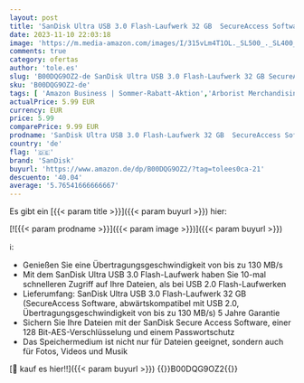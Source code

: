 ```yaml
---
layout: post
title: 'SanDisk Ultra USB 3.0 Flash-Laufwerk 32 GB  SecureAccess Software  Passwortschutz  Übertragungsgeschwindigkeit von bis zu 130 MB/s  Schwarz'
date: 2023-11-10 22:03:18
image: 'https://m.media-amazon.com/images/I/315vLm4T1OL._SL500_._SL400_.jpg'
comments: true
category: ofertas
author: 'tole.es'
slug: 'B00DQG9OZ2-de SanDisk Ultra USB 3.0 Flash-Laufwerk 32 GB SecureAccess...'
sku: 'B00DQG9OZ2-de'
tags: [ 'Amazon Business | Sommer-Rabatt-Aktion','Arborist Merchandising Root','BOW1 V2 - 6k','Computer & Zubehör','Computer & Zubehör: Produkte mit Umwelt-Label','DE_PN_BOW_ASINS_per_Category - HARD2l: MA+Mobile+Music+Office+Outdoor+PC+Pets+Sport+Tools+Toy+Wireless','Datenspeicher','Externe Datenspeicher','Geschäftsbedarf','Homeoffice-Lösungen','IT-Zubehör','Produkte für Unternehmen','Self Service','Special Features Stores','Stores','USB-Sticks','a4cbee59-f823-40fe-831a-7de64f655f6f_0','a4cbee59-f823-40fe-831a-7de64f655f6f_1301','e26659c6-d1cd-45cb-800b-2f9b432b8572_0','e26659c6-d1cd-45cb-800b-2f9b432b8572_1301','e26659c6-d1cd-45cb-800b-2f9b432b8572_3201','e26659c6-d1cd-45cb-800b-2f9b432b8572_4401','e26659c6-d1cd-45cb-800b-2f9b432b8572_9701','e26659c6-d1cd-45cb-800b-2f9b432b8572_9801','e26659c6-d1cd-45cb-800b-2f9b432b8572_9901','sandisk','🇩🇪', ]
actualPrice: 5.99 EUR
currency: EUR
price: 5.99
comparePrice: 9.99 EUR
prodname: 'SanDisk Ultra USB 3.0 Flash-Laufwerk 32 GB  SecureAccess Software  Passwortschutz  Übertragungsgeschwindigkeit von bis zu 130 MB/s  Schwarz'
country: 'de'
flag: '🇩🇪'
brand: 'SanDisk'
buyurl: 'https://www.amazon.de/dp/B00DQG9OZ2/?tag=tolees0ca-21'
descuento: '40.04'
average: '5.76541666666667'
---
```


Es gibt ein [{{< param title >}}]({{< param buyurl >}}) hier:

[![{{< param prodname >}}]({{< param image >}})]({{< param buyurl >}})

ℹ️:

- Genießen Sie eine Übertragungsgeschwindigkeit von bis zu 130 MB/s
- Mit dem SanDisk Ultra USB 3.0 Flash-Laufwerk haben Sie 10-mal schnelleren Zugriff auf Ihre Dateien, als bei USB 2.0 Flash-Laufwerken
- Lieferumfang: SanDisk Ultra USB 3.0 Flash-Laufwerk 32 GB (SecureAccess Software, abwärtskompatibel mit USB 2.0, Übertragungsgeschwindigkeit von bis zu 130 MB/s) 5 Jahre Garantie
- Sichern Sie Ihre Dateien mit der SanDisk Secure Access Software, einer 128 Bit-AES-Verschlüsselung und einem Passwortschutz
- Das Speichermedium ist nicht nur für Dateien geeignet, sondern auch für Fotos, Videos und Musik

[🛒 kauf es hier!!]({{< param buyurl >}})
{{<world>}}B00DQG9OZ2{{</world>}}
